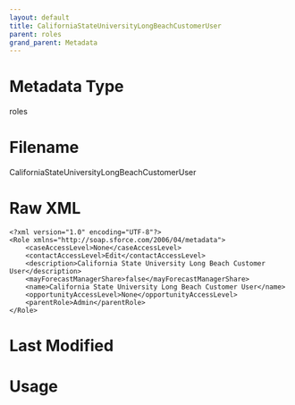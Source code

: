 ```yaml
---
layout: default
title: CaliforniaStateUniversityLongBeachCustomerUser
parent: roles
grand_parent: Metadata
---
```

# Metadata Type
roles


# Filename 
CaliforniaStateUniversityLongBeachCustomerUser


# Raw XML
```
<?xml version="1.0" encoding="UTF-8"?>
<Role xmlns="http://soap.sforce.com/2006/04/metadata">
    <caseAccessLevel>None</caseAccessLevel>
    <contactAccessLevel>Edit</contactAccessLevel>
    <description>California State University Long Beach Customer User</description>
    <mayForecastManagerShare>false</mayForecastManagerShare>
    <name>California State University Long Beach Customer User</name>
    <opportunityAccessLevel>None</opportunityAccessLevel>
    <parentRole>Admin</parentRole>
</Role>
```


# Last Modified


# Usage
